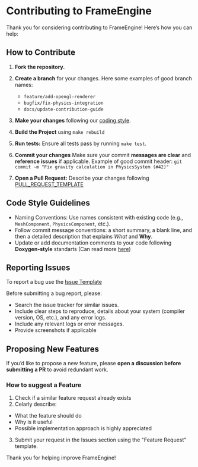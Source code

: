 # Contributing to FrameEngine

Thank you for considering contributing to FrameEngine! Here’s how you can help:

## How to Contribute

1. **Fork the repository.**
2. **Create a branch** for your changes.
    Here some examples of good branch names:
    - `feature/add-opengl-renderer`
    - `bugfix/fix-physics-integration`
    - `docs/update-contribution-guide`

3. **Make your changes** following our [coding style](#code-style-guidelines).
4. **Build the Project** using `make rebuild`
5. **Run tests:** Ensure all tests pass by running `make test`.
6. **Commit your changes** Make sure your commit **messages are clear** and **reference issues** if applicable.
    Example of good commit header: `git commit -m "Fix gravity calculation in PhysicsSystem (#42)"`
7. **Open a Pull Request:** Describe your changes following [PULL_REQUEST_TEMPLATE](./PULL_REQUEST_TEMPLATE.md)

## Code Style Guidelines

- Naming Conventions: Use names consistent with existing code (e.g., `MeshComponent`, `PhysicsComponent`, etc.).
- Follow commit message conventions: a short summary, a blank line, and then a detailed description that explains *What* and **Why**.
- Update or add documentation comments to your code following **Doxygen-style** standarts (Can read more [here](https://www.doxygen.nl/manual/docblocks.html))

## Reporting Issues

To report a bug use the [Issue Template](./ISSUE_TEMPLATE.md)

Before submitting a bug report, please:
- Search the issue tracker for similar issues.
- Include clear steps to reproduce, details about your system (compiler version, OS, etc.), and any error logs.
- Include any relevant logs or error messages.
- Provide screenshots if applicable

## Proposing New Features

If you’d like to propose a new feature, please **open a discussion before submitting a PR** to avoid redundant work.

### How to suggest a Feature

1. Check if a similar feature request already exists
2. Celarly describe:
  - What the feature should do
  - Why is it useful
  - Possible implementation approach is highly appreciated
3. Submit your request in the Issues section using the "Feature Request" template.

Thank you for helping improve FrameEngine!

